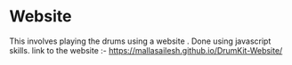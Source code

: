 # Website 
This involves playing the drums using a website . Done using javascript skills.
link to the website :- https://mallasailesh.github.io/DrumKit-Website/
